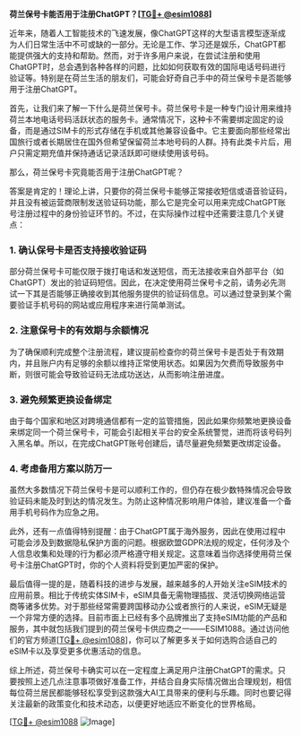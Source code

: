 **荷兰保号卡能否用于注册ChatGPT？[[TG💪+ @esim1088](https://t.me/s/esim1088)]**

近年来，随着人工智能技术的飞速发展，像ChatGPT这样的大型语言模型逐渐成为人们日常生活中不可或缺的一部分。无论是工作、学习还是娱乐，ChatGPT都能提供强大的支持和帮助。然而，对于许多用户来说，在尝试注册和使用ChatGPT时，总会遇到各种各样的问题，比如如何获取有效的国际电话号码进行验证等。特别是在荷兰生活的朋友们，可能会好奇自己手中的荷兰保号卡是否能够用于注册ChatGPT。

首先，让我们来了解一下什么是荷兰保号卡。荷兰保号卡是一种专门设计用来维持荷兰本地电话号码活跃状态的服务卡。通常情况下，这种卡不需要绑定固定的设备，而是通过SIM卡的形式存储在手机或其他兼容设备中。它主要面向那些经常出国旅行或者长期居住在国外但希望保留荷兰本地号码的人群。持有此类卡片后，用户只需定期充值并保持通话记录活跃即可继续使用该号码。

那么，荷兰保号卡究竟能否用于注册ChatGPT呢？

答案是肯定的！理论上讲，只要你的荷兰保号卡能够正常接收短信或语音验证码，并且没有被运营商限制发送验证码功能，那么它是完全可以用来完成ChatGPT账号注册过程中的身份验证环节的。不过，在实际操作过程中还需要注意几个关键点：

### 1. 确认保号卡是否支持接收验证码

部分荷兰保号卡可能仅限于拨打电话和发送短信，而无法接收来自外部平台（如ChatGPT）发出的验证码短信。因此，在决定使用荷兰保号卡之前，请务必先测试一下其是否能够正确接收到其他服务提供的验证码信息。可以通过登录到某个需要验证手机号码的网站或应用程序来进行简单测试。

### 2. 注意保号卡的有效期与余额情况

为了确保顺利完成整个注册流程，建议提前检查你的荷兰保号卡是否处于有效期内，并且账户内有足够的余额以维持正常使用状态。如果因为欠费而导致服务中断，则很可能会导致验证码无法成功送达，从而影响注册进度。

### 3. 避免频繁更换设备绑定

由于每个国家和地区对跨境通信都有一定的监管措施，因此如果你频繁地更换设备来绑定同一个荷兰保号卡，可能会引起相关平台的安全系统警觉，进而将该号码列入黑名单。所以，在完成ChatGPT账号创建后，请尽量避免频繁更改绑定设备。

### 4. 考虑备用方案以防万一

虽然大多数情况下荷兰保号卡是可以顺利工作的，但仍存在极少数特殊情况会导致验证码未能及时到达的情况发生。为防止这种情况影响用户体验，建议准备一个备用手机号码作为应急之用。

此外，还有一点值得特别提醒：由于ChatGPT属于海外服务，因此在使用过程中可能会涉及到数据隐私保护方面的问题。根据欧盟GDPR法规的规定，任何涉及个人信息收集和处理的行为都必须严格遵守相关规定。这意味着当你选择使用荷兰保号卡注册ChatGPT时，你的个人资料将受到更加严密的保护。

最后值得一提的是，随着科技的进步与发展，越来越多的人开始关注eSIM技术的应用前景。相比于传统实体SIM卡，eSIM具备无需物理插拔、灵活切换网络运营商等诸多优势。对于那些经常需要跨国移动办公或者旅行的人来说，eSIM无疑是一个非常方便的选择。目前市面上已经有多个品牌推出了支持eSIM功能的产品和服务，其中就包括我们提到的荷兰保号卡供应商之一——ESIM1088。通过访问他们的官方频道[[TG💪+ @esim1088](https://t.me/s/esim1088)]，你可以了解更多关于如何选购合适自己的eSIM卡以及享受更多优惠活动的信息。

综上所述，荷兰保号卡确实可以在一定程度上满足用户注册ChatGPT的需求。只要按照上述几点注意事项做好准备工作，并结合自身实际情况做出合理规划，相信每位荷兰居民都能够轻松享受到这款强大AI工具带来的便利与乐趣。同时也要记得关注最新的政策变化和技术动态，以便更好地适应不断变化的世界格局。

[[TG💪+ @esim1088](https://t.me/s/esim1088) ![Image](https://i.postimg.cc/4NQfJmqS/Snipaste-2025-05-13-00-14-12.png)]